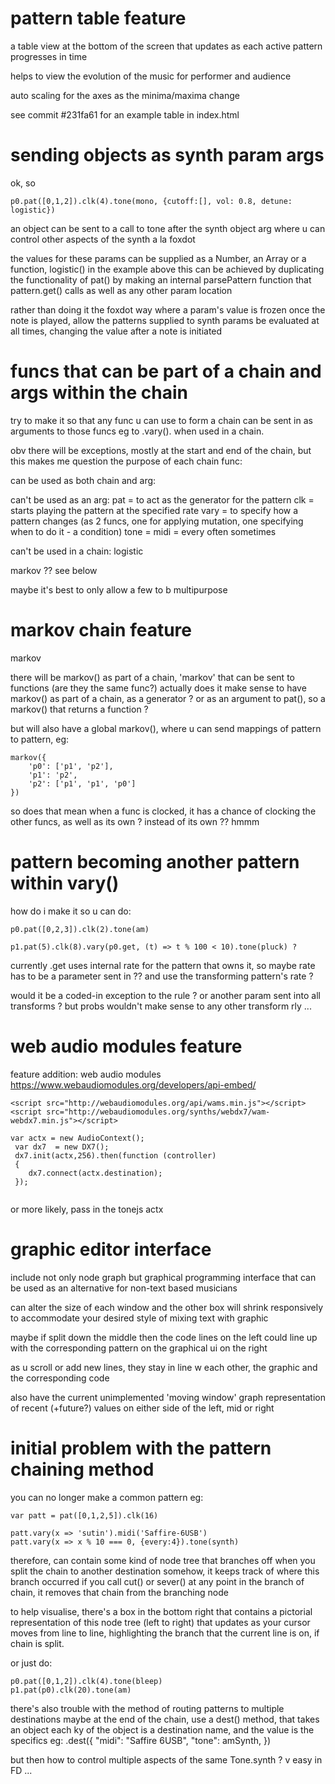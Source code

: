   # pattern table feature
  
  a table view at the bottom of the screen that updates as each active pattern progresses in time
  
  helps to view the evolution of the music for performer and audience
  
  auto scaling for the axes as the minima/maxima change
  
  see commit #231fa61 for an example table in index.html

  # sending objects as synth param args
  
  ok, so
  ```
  p0.pat([0,1,2]).clk(4).tone(mono, {cutoff:[], vol: 0.8, detune: logistic})
  ```
  an object can be sent to a call to tone after the synth object arg where u can control other aspects of the synth a la foxdot
  
  the values for these params can be supplied as a Number, an Array or a function, logistic() in the example above
  this can be achieved by duplicating the functionality of pat() by making an internal parsePattern function that pattern.get() calls as well as any other param location
  
  rather than doing it the foxdot way where a param's value is frozen once the note is played, 
  allow the patterns supplied to synth params be evaluated at all times, changing the value after a note is initiated
  
  # funcs that can be part of a chain and args within the chain
  
  try to make it so that any func u can use to form a chain can be sent in as arguments to those funcs eg to .vary(). when used in a chain.
  
  obv there will be exceptions, mostly at the start and end of the chain, but this makes me question the purpose of each chain func:
  
  can be used as both chain and arg:
  
  
  can't be used as an arg:
  pat = to act as the generator for the pattern
  clk = starts playing the pattern at the specified rate
  vary = to specify how a pattern changes (as 2 funcs, one for applying mutation, one specifying when to do it - a condition)
  tone = 
  midi = 
  every
  often
  sometimes
  
  can't be used in a chain:
  logistic
  
  markov ?? see below
  
  maybe it's best to only allow a few to b multipurpose
  
  # markov chain feature
  
  markov 
  
  there will be markov() as part of a chain, 'markov' that can be sent to functions (are they the same func?) 
  actually does it make sense to have markov() as part of a chain, as a generator ? or as an argument to pat(), so a markov() that returns a function ? 
  
  but will also have a global markov(), where u can send mappings of pattern to pattern, eg:
  ```
  markov({
	  'p0': ['p1', 'p2'],
	  'p1': 'p2',
	  'p2': ['p1', 'p1', 'p0']
  })
  ```
  so does that mean when a func is clocked, it has a chance of clocking the other funcs, as well as its own ? instead of its own ?? hmmm
  
  # pattern becoming another pattern within vary()
  
  how do i make it so u can do:
  ```
  p0.pat([0,2,3]).clk(2).tone(am)
  
  p1.pat(5).clk(8).vary(p0.get, (t) => t % 100 < 10).tone(pluck) ?
  ```
  currently .get uses internal rate for the pattern that owns it, so maybe rate has to be a parameter sent in ?? and use the transforming pattern's rate ?
  
  would it be a coded-in exception to the rule ? or another param sent into all transforms ? but probs wouldn't make sense to any other transform rly ...

  # web audio modules feature
  
  feature addition: web audio modules https://www.webaudiomodules.org/developers/api-embed/
  ```
  <script src="http://webaudiomodules.org/api/wams.min.js"></script>
  <script src="http://webaudiomodules.org/synths/webdx7/wam-webdx7.min.js"></script>
  
  var actx = new AudioContext();
   var dx7  = new DX7();
   dx7.init(actx,256).then(function (controller)
   {
      dx7.connect(actx.destination);
   });
   
  ```
   or more likely, pass in the tonejs actx
  
  # graphic editor interface
  
  include not only node graph but graphical programming interface that can be used as an alternative for non-text based musicians
  
  can alter the size of each window and the other box will shrink responsively to accommodate your desired style of mixing text with graphic
  
  maybe if split down the middle then the code lines on the left could line up with the corresponding pattern on the graphical ui on the right
  
  as u scroll or add new lines, they stay in line w each other, the graphic and the corresponding code
  
  also have the current unimplemented 'moving window' graph representation of recent (+future?) values on either side of the left, mid or right
  
  # initial problem with the pattern chaining method
  
  you can no longer make a common pattern eg:
  ```
  var patt = pat([0,1,2,5]).clk(16)

  patt.vary(x => 'sutin').midi('Saffire-6USB')
  patt.vary(x => x % 10 === 0, {every:4}).tone(synth)
  ```
  therefore, can contain some kind of node tree
  that branches off when you split the chain to another destination
  somehow, it keeps track of where this branch occurred
  if you call cut() or sever() at any point in the branch of chain,
  it removes that chain from the branching node

  to help visualise, there's a box in the bottom right
  that contains a pictorial representation of this node tree (left to right)
  that updates as your cursor moves from line to line,
  highlighting the branch that the current line is on, if chain is split.
  
  or just do:
  ```
  p0.pat([0,1,2]).clk(4).tone(bleep)
  p1.pat(p0).clk(20).tone(am)
  ```
  
  there's also trouble with the method of routing patterns to multiple destinations
  maybe at the end of the chain, use a dest() method, that takes an object
  each ky of the object is a destination name, and the value is the specifics eg:
  .dest({
    "midi": "Saffire 6USB",
    "tone": amSynth,
  })

  but then how to control multiple aspects of the same Tone.synth ? v easy in FD ...
  
  
